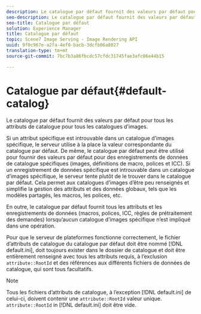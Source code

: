 ```yaml
---
description: Le catalogue par défaut fournit des valeurs par défaut pour tous les attributs de catalogue pour tous les catalogues d’images.
seo-description: Le catalogue par défaut fournit des valeurs par défaut pour tous les attributs de catalogue pour tous les catalogues d’images.
seo-title: Catalogue par défaut
solution: Experience Manager
title: Catalogue par défaut
topic: Scene7 Image Serving - Image Rendering API
uuid: 9f0c967e-a2fa-4ef0-bacb-3dcfb06a8027
translation-type: tm+mt
source-git-commit: 7bc7b3a86fbcdc57cfdc31745fae3afc06e44b15

---
```



# Catalogue par défaut{#default-catalog}

Le catalogue par défaut fournit des valeurs par défaut pour tous les attributs de catalogue pour tous les catalogues d’images.

Si un attribut spécifique est introuvable dans un catalogue d’images spécifique, le serveur utilise à la place la valeur correspondante du catalogue par défaut. De même, le catalogue par défaut peut être utilisé pour fournir des valeurs par défaut pour des enregistrements de données de catalogue spécifiques (images, définitions de macro, polices et  ICC). Si un enregistrement de données spécifique est introuvable dans un catalogue d’images spécifique, le serveur tente plutôt de le trouver dans le catalogue par défaut. Cela permet aux catalogues d’images d’être peu renseignés et simplifie la gestion des attributs et des données globaux, tels que les modèles partagés, les macros, les polices, etc.

En outre, le catalogue par défaut fournit tous les attributs et les enregistrements de données (macros, polices,  ICC, règles de prétraitement des demandes) lorsqu’aucun catalogue d’images spécifique n’est impliqué dans une opération.

Pour que le serveur de plateformes fonctionne correctement, le fichier d’attributs de catalogue du catalogue par défaut doit être nommé [!DNL default.ini], doit toujours exister dans le dossier de catalogue et doit être entièrement renseigné avec tous les attributs requis, à l’exclusion `attribute::RootId` et des références aux différents fichiers de données de catalogue, qui sont tous facultatifs.

>[!NOTE]
>
>Tous les fichiers d’attributs de catalogue, à l’exception [!DNL default.ini] de celui-ci, doivent contenir une `attribute::RootId` valeur unique. `attribute::RootId` in [!DNL default.ini] doit être vide.

